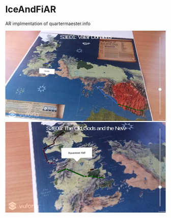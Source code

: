 # IceAndFiAR
AR implmentation of quartermaester.info

![Screenshot](/img/screenshot0.png?raw=true "Screenshot")
![Screenshot](/img/screenshot1.png?raw=true "Screenshot")